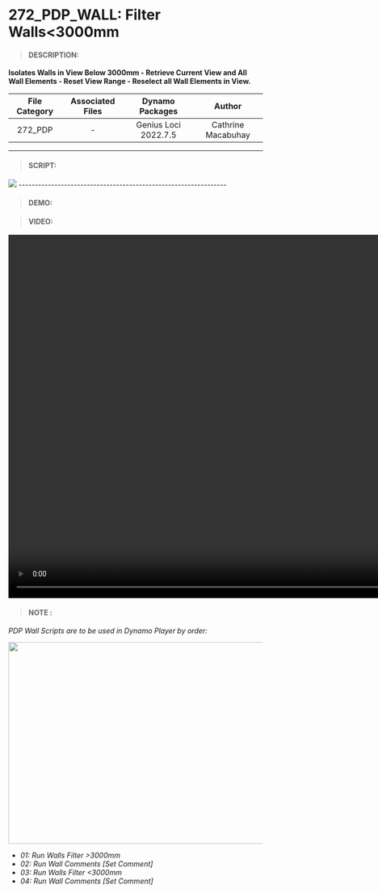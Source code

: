 # 272_PDP_WALL: Filter Walls<3000mm

> #### DESCRIPTION: 
**Isolates Walls in View Below 3000mm - Retrieve Current View and All Wall Elements - Reset View Range - Reselect all Wall Elements in View.**

| File Category| Associated Files | Dynamo Packages | Author |
| :-------: | :----: | :---: | :---:
| 272_PDP | - | Genius Loci 2022.7.5| Cathrine Macabuhay |

----------------------------------------------------------------
> #### SCRIPT: 
<img src="/_images/pdp/PDPWABelow.png">
----------------------------------------------------------------

> #### DEMO: 

> #### VIDEO:
<video width="1280" height="720" controls>
 <source src="/_demo/PDPWAScriptDynamoPlayer.mp4" type="video/mp4">
</video>

> #### NOTE : 
*PDP Wall Scripts are to be used in Dynamo Player by order:*

<img src="/_images/PDPPlayer.png" 
     width="550" 
     height="400" />

- *01: Run Walls Filter >3000mm*
- *02: Run Wall Comments [Set Comment]*
- *03: Run Walls Filter <3000mm*
- *04: Run Wall Comments [Set Comment]*
